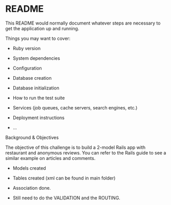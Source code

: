 # README

This README would normally document whatever steps are necessary to get the
application up and running.

Things you may want to cover:

* Ruby version

* System dependencies

* Configuration

* Database creation

* Database initialization

* How to run the test suite

* Services (job queues, cache servers, search engines, etc.)

* Deployment instructions

* ...

Background & Objectives

The objective of this challenge is to build a 2-model Rails app with restaurant and anonymous reviews. You can refer to the Rails guide to see a similar example on articles and comments.

- Models created

- Tables created (xml can be found in main folder)

- Association done.

- Still need to do the VALIDATION and the ROUTING.
